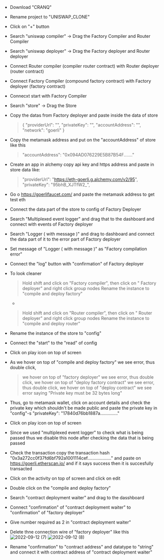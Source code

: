 - Download "CRANQ"
- Rename project to "UNISWAP_CLONE"
- Click on "+" button
- Search "uniswap compiler" -> Drag the Factory Compiler and Router Compiler
- Search "uniswap deployer" -> Drag the Factory deployer and Router deployer
- Connect Router compiler (compiler router contract) with Router deployer (router contract)
- Connect Factory Compiler (compound factory contract) with Factory deployer (factory contract) 
- Connecxt start with Factory Compiler
- Search "store" -> Drag the Store 
- Copy the datas from Factory deployer and paste inside the data of store 
  > {
        "providerUrl": "",
        "privateKey": "",
        "accountAddress": "",
        "network": "goerli"
    }
- Copy the metamask address and put on the "accountAddress" of store like this 
  > "accountAddress": "0x094AD076229E5B87B54F......."

- Create an app in alchemy copy api key and https address and paste in store data like:
  > "providerUrl": "https://eth-goerli.g.alchemy.com/v2/95",
    "privateKey": "95bhB_XJTfW2_",

- Go o https://goerlifaucet.com/ and paste the metamask address to get test eth
- Connect the data part of the store to config of Factory Deployer
- Search "Multiplexed event logger" and drag that to the dashboard and connect with events of Factory deployer
- Search "Logger ( with message )" and drag to dashboard and connect the data part of it to the error part of Factory deployer
- Set message of "Logger ( with message )" as "Factory compilation error"
- Connect the "log" button with "confirmation" of Factory deployer
- To look cleaner
  > Hold shift and click on "Factory compiler", then click on " Factory deployer" and right click group nodes
  > Rename the instance to "compile and deploy factory"
  -
  > Hold shift and click on "Router compiler", then click on " Router deployer" and right click group nodes
  > Rename the instance to "compile and deploy router"
- Rename the instance of the store to "config"
- Connect the "start" to the "read" of config
- Click on play icon on top of screen
- As we hover on top of "compile and deploy factory" we see error,  thus double click,
  > we hover on top of "factory deployer"  we see error,  thus double click,
  > we hover on top of "deploy factory contract"  we see error,  thus double click,
  > we hover on top of "deploy contract"  we see error saying "Private key must be 32 bytes long"
- Thus, go to metamask wallet, click on account details and check the private key which shouldn't be made public and paste the private key in "config"-s "privateKey": "17840d76bb1887a.............."
- Click on play icon on top of screen
- Since we used "multiplexed event logger" to check what is being passed thus we disable this node after checking the data that is being passed
- Check the transaction copy the transaction hash "0x3a272cc0f37fd6bf792a1001114cef..................." and paste on https://goerli.etherscan.io/ and if it says success then it is succesfully transacted
- Click on the activity on top of screen and click on edit
- Double click on the "compile and deploy factory"
- Search "contract deployment waiter" and drag to the dasshboard
- Connect "confirmation" of "contract deployment waiter" to "confirmation" of "factory deployer"
- Give number required as 2 in "contract deployment waiter"
- Delete thne connection wire of "factory deployer" like this 
![2022-09-12 (7)](https://user-images.githubusercontent.com/78967360/189586008-f3a16603-1b4d-49bf-a7d4-2be8441efc00.png)
![2022-09-12 (8)](https://user-images.githubusercontent.com/78967360/189586022-16669da2-32ba-4d44-afb0-33eacf60ed5b.png)

- Rename "confirmation" to "contract address" and datatype to "string" and connect it with contract address of "contract deployment waiter"

